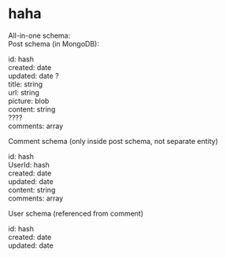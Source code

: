 # haha

All-in-one schema:  
Post schema (in MongoDB):

id: hash  
created: date  
updated: date ?  
title: string  
url: string  
picture: blob  
content: string  
????  
comments: array  

Comment schema (only inside post schema, not separate entity)

id: hash  
UserId: hash  
created: date  
updated: date  
content: string  
comments: array  

User schema (referenced from comment)

id: hash  
created: date  
updated: date  
